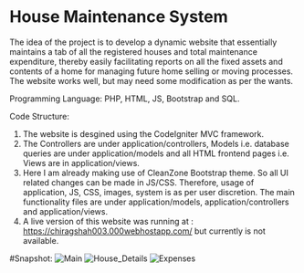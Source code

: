 # House Maintenance System

The idea of the project is to develop a dynamic website that essentially maintains a tab of all the registered houses
and total maintenance expenditure, thereby easily facilitating reports on all the fixed assets and contents of a home
for managing future home selling or moving processes.
The website works well, but may need some modification as per the wants. 

Programming Language: PHP, HTML, JS, Bootstrap and SQL.

Code Structure:

1. The website is desgined using the CodeIgniter MVC framework.
2. The Controllers are under application/controllers, Models i.e. database queries are under application/models and all HTML frontend pages i.e. Views are in application/views.
3. Here I am already making use of CleanZone Bootstrap theme. So all UI related changes can be made in JS/CSS. Therefore, usage of application, JS, CSS, images, system is as per user discretion. The main functionality files are under  application/models, application/controllers and application/views.
4. A live version of this website was running at : https://chiragshah003.000webhostapp.com/ but currently is not available.


#Snapshot:
<img src="https://image.ibb.co/gYjV5d/Main.png" alt="Main" border="0">
<img src="https://image.ibb.co/js0WBJ/House_Details.png" alt="House_Details" border="0">
<img src="https://image.ibb.co/j3zrBJ/Expenses.png" alt="Expenses" border="0">
